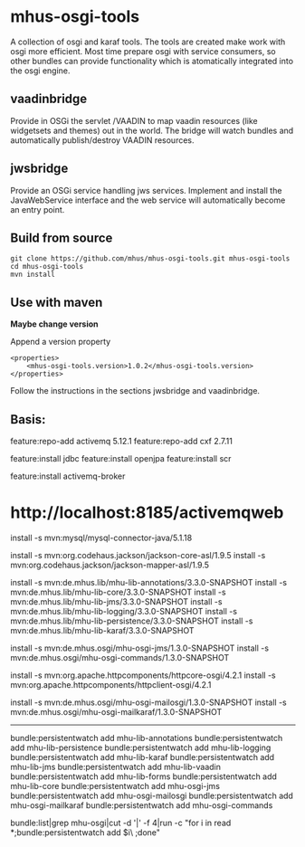 mhus-osgi-tools
=============

A collection of osgi and karaf tools. The tools are created make work with osgi more efficient. Most time prepare osgi with service consumers, so other bundles can provide functionality which is atomatically integrated into the osgi engine.

vaadinbridge
-------------

Provide in OSGi the servlet /VAADIN to map vaadin resources (like widgetsets and themes) out in the world. The bridge will watch bundles and automatically publish/destroy VAADIN resources.

jwsbridge
-------------

Provide an OSGi service handling jws services. Implement and install the JavaWebService interface and the web service will automatically become an entry point.

Build from source
-------------

	git clone https://github.com/mhus/mhus-osgi-tools.git mhus-osgi-tools
	cd mhus-osgi-tools
	mvn install

Use with maven
-------------

**Maybe change version**

Append a version property

	<properties>
		<mhus-osgi-tools.version>1.0.2</mhus-osgi-tools.version>
	</properties>

Follow the instructions in the sections jwsbridge and vaadinbridge.



Basis:
------

feature:repo-add activemq 5.12.1
feature:repo-add cxf 2.7.11

feature:install jdbc
feature:install openjpa
feature:install scr

feature:install activemq-broker

#  http://localhost:8185/activemqweb


install -s mvn:mysql/mysql-connector-java/5.1.18

install -s mvn:org.codehaus.jackson/jackson-core-asl/1.9.5
install -s mvn:org.codehaus.jackson/jackson-mapper-asl/1.9.5

install -s mvn:de.mhus.lib/mhu-lib-annotations/3.3.0-SNAPSHOT
install -s mvn:de.mhus.lib/mhu-lib-core/3.3.0-SNAPSHOT
install -s mvn:de.mhus.lib/mhu-lib-jms/3.3.0-SNAPSHOT
install -s mvn:de.mhus.lib/mhu-lib-logging/3.3.0-SNAPSHOT
install -s mvn:de.mhus.lib/mhu-lib-persistence/3.3.0-SNAPSHOT
install -s mvn:de.mhus.lib/mhu-lib-karaf/3.3.0-SNAPSHOT

install -s mvn:de.mhus.osgi/mhu-osgi-jms/1.3.0-SNAPSHOT
install -s mvn:de.mhus.osgi/mhu-osgi-commands/1.3.0-SNAPSHOT

install -s mvn:org.apache.httpcomponents/httpcore-osgi/4.2.1
install -s mvn:org.apache.httpcomponents/httpclient-osgi/4.2.1

install -s mvn:de.mhus.osgi/mhu-osgi-mailosgi/1.3.0-SNAPSHOT
install -s mvn:de.mhus.osgi/mhu-osgi-mailkaraf/1.3.0-SNAPSHOT

---

bundle:persistentwatch add mhu-lib-annotations
bundle:persistentwatch add mhu-lib-persistence
bundle:persistentwatch add mhu-lib-logging
bundle:persistentwatch add mhu-lib-karaf
bundle:persistentwatch add mhu-lib-jms
bundle:persistentwatch add mhu-lib-vaadin
bundle:persistentwatch add mhu-lib-forms
bundle:persistentwatch add mhu-lib-core
bundle:persistentwatch add mhu-osgi-jms
bundle:persistentwatch add mhu-osgi-mailosgi
bundle:persistentwatch add mhu-osgi-mailkaraf
bundle:persistentwatch add mhu-osgi-commands

bundle:list|grep mhu-osgi|cut -d '\|' -f 4|run -c "for i in read *;bundle:persistentwatch add \$i\ ;done"




